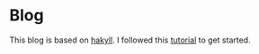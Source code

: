 # Blog
This blog is based on [hakyll](https://jaspervdj.be/hakyll/index.html).
I followed this [tutorial](https://jaspervdj.be/hakyll/tutorials/github-pages-tutorial.html) to get
started.
